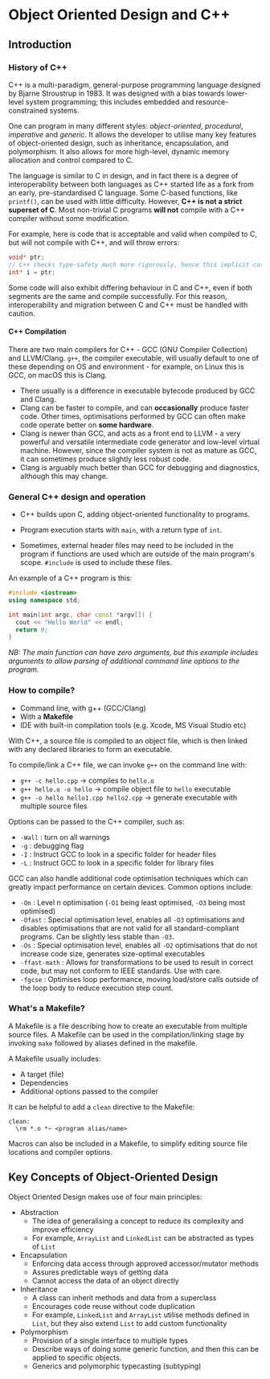 # Object Oriented Design and C++
## Introduction

### History of C++
C++ is a multi-paradigm, general-purpose programming language designed by Bjarne Stroustrup in 1983. It was designed with a bias towards lower-level system programming; this includes embedded and resource-constrained systems.

One can program in many different styles: *object-oriented*, *procedural*, *imperative* and *generic*. It allows the developer to utilise many key features of object-oriented design, such as inheritance, encapsulation, and polymorphism. It also allows for more high-level, dynamic memory allocation and control compared to C.

The language is similar to C in design, and in fact there is a degree of interoperability between both languages as C++ started life as a fork from an early, pre-standardised C language. Some C-based functions, like `printf()`, can be used with little difficulty. However, **C++ is not a strict superset of C**. Most non-trivial C programs **will not** compile with a C++ compiler without some modification.

For example, here is code that is acceptable and valid when compiled to C, but will not compile with C++, and will throw errors:
```cpp
void* ptr;
// C++ checks type-safety much more rigorously, hence this implicit cast between pointer types is not acceptable here.
int* i = ptr;
```

Some code will also exhibit differing behaviour in C and C++, even if both segments are the same and compile successfully. For this reason, interoperability and migration between C and C++ must be handled with caution.

#### C++ Compilation
There are two main compilers for C++ - GCC (GNU Compiler Collection) and LLVM/Clang. `g++`, the compiler executable, will usually default to one of these depending on OS and environment - for example, on Linux this is GCC, on macOS this is Clang.

* There usually is a difference in executable bytecode produced by GCC and Clang.
* Clang can be faster to compile, and can **occasionally** produce faster code. Other times, optimisations performed by GCC can often make code operate better on **some hardware**.
* Clang is newer than GCC, and acts as a front end to LLVM - a very powerful and versatile intermediate code generator and low-level virtual machine. However, since the compiler system is not as mature as GCC, it can sometimes produce slightly less robust code.
* Clang is arguably much better than GCC for debugging and diagnostics, although this may change.

### General C++ design and operation

* C++ builds upon C, adding object-oriented functionality to programs.

* Program execution starts with `main`, with a return type of `int`.

* Sometimes, external header files may need to be included in the program if functions are used which are outside of the main program's scope. `#include` is used to include these files.

An example of a C++ program is this:
```cpp
#include <iostream>
using namespace std;

int main(int argc, char const *argv[]) {
  cout << "Hello World" << endl;
  return 0;
}
```

*NB: The main function can have zero arguments, but this example includes arguments to allow parsing of additional command line options to the program.*

### How to compile?
* Command line, with g++ (GCC/Clang)
* With a **Makefile**
* IDE with built-in compilation tools (e.g. Xcode, MS Visual Studio etc)

With C++, a source file is compiled to an object file, which is then linked with any declared libraries to form an executable.

To compile/link a C++ file, we can invoke `g++` on the command line with:
- `g++ -c hello.cpp` -> compiles to `hello.o`
- `g++ hello.o -o hello` -> compile object file to `hello` executable
- `g++ -o hello hello1.cpp hello2.cpp` -> generate executable with multiple source files

Options can be passed to the C++ compiler, such as:
* `-Wall` : turn on all warnings
* `-g` : debugging flag
* `-I` : Instruct GCC to look in a specific folder for header files
* `-L` : Instruct GCC to look in a specific folder for library files

GCC can also handle additional code optimisation techniques which can greatly impact performance on certain devices. Common options include:
* `-On` : Level n optimisation (`-O1` being least optimised, `-O3` being most optimised)
* `-Ofast` : Special optimisation level, enables all `-O3` optimisations and disables optimisations that are not valid for all standard-compliant programs. Can be slightly less stable than `-O3`.
* `-Os` : Special optimisation level, enables all `-O2` optimisations that do not increase code size, generates size-optimal executables
* `-ffast-math` : Allows for transformations to be used to result in correct code, but may not conform to IEEE standards. Use with care.
* `-fgcse` : Optimises loop performance, moving load/store calls outside of the loop body to reduce execution step count.

### What's a Makefile?
A Makefile is a file describing how to create an executable from multiple source files. A Makefile can be used in the compilation/linking stage by invoking `make` followed by aliases defined in the makefile.

A Makefile usually includes:
* A target (file)
* Dependencies
* Additional options passed to the compiler

It can be helpful to add a `clean` directive to the Makefile:
```
clean:
  \rm *.o *~ <program alias/name>
```

Macros can also be included in a Makefile, to simplify editing source file locations and compiler options.

## Key Concepts of Object-Oriented Design
Object Oriented Design makes use of four main principles:
* Abstraction
  * The idea of generalising a concept to reduce its complexity and improve efficiency
  * For example, `ArrayList` and `LinkedList` can be abstracted as types of `List`
* Encapsulation
  * Enforcing data access through approved accessor/mutator methods
  * Assures predictable ways of getting data
  * Cannot access the data of an object directly
* Inheritance
  * A class can inherit methods and data from a superclass
  * Encourages code reuse without code duplication
  * For example, `LinkedList` and `ArrayList` utilise methods defined in `List`, but they also extend `List` to add custom functionality
* Polymorphism
  * Provision of a single interface to multiple types
  * Describe ways of doing some generic function, and then this can be applied to specific objects.
  * Generics and polymorphic typecasting (subtyping)
